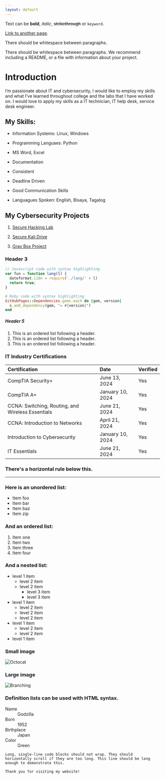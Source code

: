```yaml
---
layout: default
---
```


Text can be **bold**, _italic_, ~~strikethrough~~ or `keyword`.

[Link to another page](./another-page.html).

There should be whitespace between paragraphs.

There should be whitespace between paragraphs. We recommend including a README, or a file with information about your project.

# Introduction

I’m passionate about IT and cybersecurity, I would like to employ my skills and what I’ve learned throughout college and the labs that I have worked on. I would love to apply my skills as a IT technician, IT help desk, service desk engineer.



## My Skills:

*   Information Systems: Linux, Windows
  
*   Programming Languaes: Python
  
*   MS Word, Excel

*   Documentation

*   Consistent

*   Deadline Driven
  
*   Good Communication Skills
  
*   Languagues Spoken: English, Bisaya, Tagalog



## My Cybersecurity Projects

1.  [Secure Hacking Lab](https://github.com/7jason771/My_Cyber_Projects/blob/main/SecureHackingLab_jsalerno.pdf)

2.  [Secure Kali Drive](https://github.com/7jason771/My_Cyber_Projects/blob/main/Encrypted_Persistent_Flash_Drive.pdf)

3.  [Gray Box Project](https://github.com/7jason771/My_Cyber_Projects/blob/main/Gray_Box_Test_2_VMs.pdf)


### Header 3

```js
// Javascript code with syntax highlighting.
var fun = function lang(l) {
  dateformat.i18n = require('./lang/' + l)
  return true;
}
```

```ruby
# Ruby code with syntax highlighting
GitHubPages::Dependencies.gems.each do |gem, version|
  s.add_dependency(gem, "= #{version}")
end
```



##### Header 5

1.  This is an ordered list following a header.
2.  This is an ordered list following a header.
3.  This is an ordered list following a header.
   

### IT Industry Certifications

| Certification        | Date          | Verified |
|:-------------|:------------------|:------|
| CompTIA Security+ | June 13, 2024   |  Yes  |
| CompTIA A+           | January 10, 2024 |  Yes  |
| CCNA: Switching, Routing, and Wireless Essentials          | June 21, 2024    |  Yes   |
| CCNA: Introduction to Networks        | April 21, 2024|  Yes |
| Introduction to Cybersecurity         | January 10, 2024 |  Yes  |
| IT Essentials         | June 21, 2024 |  Yes  |


### There's a horizontal rule below this.

* * *

### Here is an unordered list:

*   Item foo
*   Item bar
*   Item baz
*   Item zip

### And an ordered list:

1.  Item one
1.  Item two
1.  Item three
1.  Item four

### And a nested list:

- level 1 item
  - level 2 item
  - level 2 item
    - level 3 item
    - level 3 item
- level 1 item
  - level 2 item
  - level 2 item
  - level 2 item
- level 1 item
  - level 2 item
  - level 2 item
- level 1 item

### Small image

![Octocat](https://github.githubassets.com/images/icons/emoji/octocat.png)

### Large image

![Branching](https://guides.github.com/activities/hello-world/branching.png)


### Definition lists can be used with HTML syntax.

<dl>
<dt>Name</dt>
<dd>Godzilla</dd>
<dt>Born</dt>
<dd>1952</dd>
<dt>Birthplace</dt>
<dd>Japan</dd>
<dt>Color</dt>
<dd>Green</dd>
</dl>

```
Long, single-line code blocks should not wrap. They should horizontally scroll if they are too long. This line should be long enough to demonstrate this.
```

```
Thank you for visiting my website!
```
